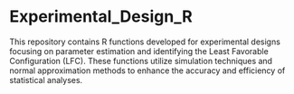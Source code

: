 # Experimental_Design_R
This repository contains R functions developed for experimental designs focusing on parameter estimation and identifying the Least Favorable Configuration (LFC). These functions utilize simulation techniques and normal approximation methods to enhance the accuracy and efficiency of statistical analyses. 
